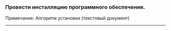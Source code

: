 ### Провести инсталляцию программного обеспечения.
Примечание: Алгоритм установки (текстовый документ)
<hr/>

